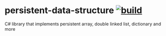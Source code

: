 # persistent-data-structure [![build](https://github.com/6gales/persistent-data-structure/actions/workflows/dotnet.yml/badge.svg?branch=main)](https://github.com/6gales/persistent-data-structure/actions/workflows/dotnet.yml)
C# library that implements persistent array, double linked list, dictionary and more
